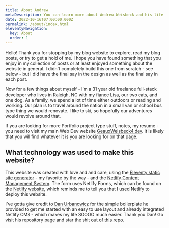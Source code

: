 ```yaml
---
title: About Andrew
metaDescription: You can learn more about Andrew Weisbeck and his life philosophy here as well as check out what he used to create this awesome blog site!
date: 2022-10-16T07:00:00.000Z
permalink: /about/index.html
eleventyNavigation:
  key: About
  order: 1
---
```

Hello! Thank you for stopping by my blog website to explore, read my blog posts, or try to get a hold of me. I hope you have found something that you enjoy in my collection of posts or at least enjoyed something about the website in general. I didn't completely build this one from scratch - see below - but I did have the final say in the design as well as the final say in each post.

Now for a few things about myself - I'm a 31 year old freelance full-stack developer who lives in Raleigh, NC with my fiance Lisa, our two cats, and one dog. As a family, we spend a lot of time either outdoors or reading and working. Our plan is to travel around the nation in a small van or school bus type thing we would renovate. I like to ski, so hopefully our adventures would revolve around that.

If you are looking for more Portfolio project type stuff, notes, my resume - you need to visit my main Web Dev website [GeauxWeisbeck4.dev](https://geauxweisbeck4.dev). It is likely that you will find whatever it is you are looking for on that page.

## What technology was used to make this website?

This website was created with love and and care, using the [Eleventy static site generator](https://www.11ty.dev) - my favorite by the way - and the [Netlify Content Management System](https://www.netlifycms.org). The form uses Netlify Forms, which can be found on the [Netlify website](https://www.netlify.com), which reminds me to tell you that I used Netlify to deploy this website.

I've gotta give credit to [Dan Urbanowicz](https://github.com/danurbanowicz/) for the simple boilerplate he provided to get me started with an easy to use layout and already integrated Netlify CMS - which makes my life SOOOO much easier. Thank you Dan! Go visit his repository page and star the shit [out of this repo](https://github.com/danurbanowicz/eleventy-netlify-boilerplate).

